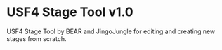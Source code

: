 # USF4 Stage Tool v1.0

USF4 Stage Tool by BEAR and JingoJungle for editing and creating new stages from scratch.
